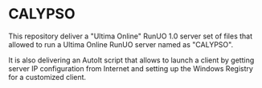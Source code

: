 # CALYPSO

This repository deliver a "Ultima Online" RunUO 1.0 server set of files that allowed to run a Ultima Online RunUO server named as "CALYPSO".

It is also delivering an AutoIt script that allows to launch a client by getting server IP configuration from Internet and setting up the Windows Registry for a customized client.


